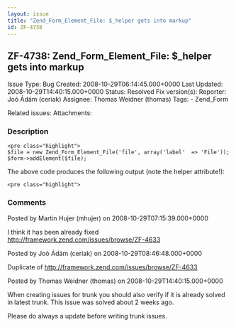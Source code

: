 ```yaml
---
layout: issue
title: "Zend_Form_Element_File: $_helper gets into markup"
id: ZF-4738
---
```


ZF-4738: Zend\_Form\_Element\_File: $\_helper gets into markup
--------------------------------------------------------------

 Issue Type: Bug Created: 2008-10-29T06:14:45.000+0000 Last Updated: 2008-10-29T14:40:15.000+0000 Status: Resolved Fix version(s): 
 Reporter:  Joó Ádám (ceriak)  Assignee:  Thomas Weidner (thomas)  Tags: - Zend\_Form
 
 Related issues: 
 Attachments: 
### Description

 
    <pre class="highlight">
    $file = new Zend_Form_Element_File('file', array('label'  => 'File'));
    $form->addElement($file);


The above code produces the following output (note the helper attribute!):

 
    <pre class="highlight">


 

 

### Comments

Posted by Martin Hujer (mhujer) on 2008-10-29T07:15:39.000+0000

I think it has been already fixed <http://framework.zend.com/issues/browse/ZF-4633>

 

 

Posted by Joó Ádám (ceriak) on 2008-10-29T08:46:48.000+0000

Duplicate of <http://framework.zend.com/issues/browse/ZF-4633>

 

 

Posted by Thomas Weidner (thomas) on 2008-10-29T14:40:15.000+0000

When creating issues for trunk you should also verify if it is already solved in latest trunk. This issue was solved about 2 weeks ago.

Please do always a update before writing trunk issues.

 

 